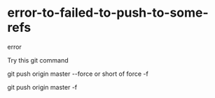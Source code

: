 # error-to-failed-to-push-to-some-refs
error

Try this git command

git push origin master --force
or short of force -f

git push origin master -f
